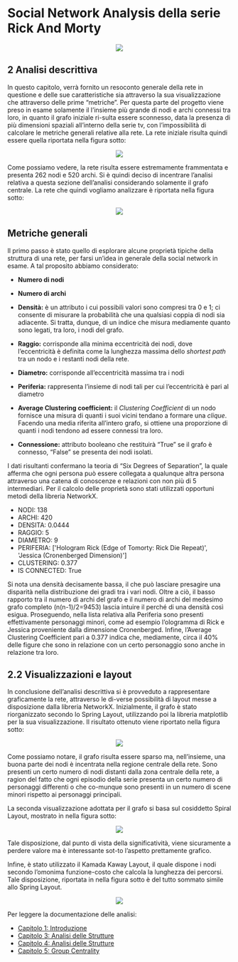 # Social Network Analysis della serie Rick And Morty
<p align="center">
  <img src="https://github.com/Simone-Scalella/networkxProject/blob/main/img_readme/logo.png">
</p>

## 2 Analisi descrittiva
In questo capitolo, verrà fornito un resoconto generale della rete in questione e delle sue caratteristiche sia attraverso la sua visualizzazione che attraverso delle prime “metriche”. Per questa parte del progetto viene preso in esame solamente il l’insieme più grande di nodi e archi connessi tra loro, in quanto il grafo iniziale ri-sulta essere sconnesso, data la presenza di più dimensioni spaziali all’interno della serie tv, con l’impossibilità di calcolare le metriche generali relative alla rete. 
La rete iniziale risulta quindi essere quella riportata nella figura sotto:

<p align="center">
  <img src="https://github.com/Simone-Scalella/networkxProject/blob/main/img_readme/Immagine4.png">
</p>

Come possiamo vedere, la rete risulta essere estremamente frammentata e presenta 262 nodi e 520 archi. Si è quindi deciso di incentrare l’analisi relativa a questa sezione dell’analisi considerando solamente il grafo centrale. La rete che quindi vogliamo analizzare è riportata nella figura sotto:

<p align="center">
  <img src="https://github.com/Simone-Scalella/networkxProject/blob/main/img_readme/Immagine5.png">
</p>

## Metriche generali
Il primo passo è stato quello di esplorare alcune proprietà tipiche della struttura di una rete, per farsi un’idea in generale della social network in esame. A tal proposito abbiamo considerato:

 - **Numero di nodi**
   
 - **Numero di archi**
  - **Densità:** è un attributo i cui possibili valori sono compresi tra 0 e 1; ci consente di misurare la probabilità che una qualsiasi
   coppia di nodi sia adiacente. Si tratta, dunque, di un indice che
   misura mediamente quanto sono legati, tra loro, i nodi del grafo.
 -  **Raggio:** corrisponde alla minima eccentricità dei nodi, dove l’eccentricità è definita come la lunghezza massima dello _shortest
   path_ tra un nodo e i restanti nodi della rete.
 -  **Diametro:** corrisponde all’eccentricità massima tra i nodi
 -  **Periferia:** rappresenta l’insieme di nodi tali per cui l’eccentricità è pari al diametro
 -  **Average Clustering coefficient:** il _Clustering Coefficient_ di un nodo fornisce una misura di quanti i suoi vicini tendano a formare
   una _clique_. Facendo una media riferita all’intero grafo, si ottiene
   una proporzione di quanti i nodi tendono ad essere connessi tra loro.
-   **Connessione:** attributo booleano che restituirà “True” se il grafo è connesso, “False” se presenta dei nodi isolati.

I dati risultanti confermano la teoria di “Six Degrees of Separation”, la quale afferma che ogni persona può essere collegata a qualunque altra persona attraverso una catena di conoscenze e relazioni con non più di 5 intermediari. Per il calcolo delle proprietà sono stati utilizzati opportuni metodi della libreria NetworkX.

-	NODI: 138 
-	ARCHI: 420 
-	DENSITA: 0.0444 
-	RAGGIO: 5 
-	DIAMETRO: 9 
-	PERIFERIA: ['Hologram Rick (Edge of Tomorty: Rick Die Repeat)', 'Jessica (Cronenberged Dimension)'] 
-	CLUSTERING: 0.377 
-	IS CONNECTED: True

Si nota una densità decisamente bassa, il che può lasciare presagire una disparità nella distribuzione dei gradi tra i vari nodi. Oltre a ciò, il basso rapporto tra il numero di archi del grafo e il numero di archi del medesimo grafo completo (n(n-1)/2=9453) lascia intuire il perché di una densità così esigua.
Proseguendo, nella lista relativa alla Periferia sono presenti effettivamente personaggi minori, come ad esempio l’ologramma di Rick e Jessica proveniente dalla dimensione Cronenberged.
Infine, l’Average Clustering Coefficient pari a 0.377 indica che, mediamente, circa il 40% delle figure che sono in relazione con un certo personaggio sono anche in relazione tra loro.

## 2.2	Visualizzazioni e layout
In conclusione dell’analisi descrittiva si è provveduto a rappresentare graficamente la rete, attraverso le di-verse possibilità di layout messe a disposizione dalla libreria NetworkX.
Inizialmente, il grafo è stato riorganizzato secondo lo Spring Layout, utilizzando poi la libreria matplotlib per la sua visualizzazione. Il risultato ottenuto viene riportato nella figura sotto:

<p align="center">
  <img src="https://github.com/Simone-Scalella/networkxProject/blob/main/img_readme/Immagine6.png">
</p>

Come possiamo notare, il grafo risulta essere sparso ma, nell’insieme, una buona parte dei nodi è incentrata nella regione centrale della rete. Sono presenti un certo numero di nodi distanti dalla zona centrale della rete, a ragion del fatto che ogni episodio della serie presenta un certo numero di personaggi differenti o che co-munque sono presenti in un numero di scene minori rispetto ai personaggi principali.

La seconda visualizzazione adottata per il grafo si basa sul cosiddetto Spiral Layout, mostrato in nella figura sotto:

<p align="center">
  <img src="https://github.com/Simone-Scalella/networkxProject/blob/main/img_readme/Immagine7.png">
</p>

Tale disposizione, dal punto di vista della significatività, viene sicuramente a perdere valore ma è interessante sot-to l’aspetto prettamente grafico.

Infine, è stato utilizzato il Kamada Kaway Layout, il quale dispone i nodi secondo l’omonima funzione-costo che calcola la lunghezza dei percorsi. Tale disposizione, riportata in nella figura sotto è del tutto sommato simile allo Spring Layout.

<p align="center">
  <img src="https://github.com/Simone-Scalella/networkxProject/blob/main/img_readme/Immagine8.png">
</p>

Per leggere la documentazione delle analisi:
- [Capitolo 1: Introduzione](https://github.com/Simone-Scalella/networkxProject/README.md)
- [Capitolo 3: Analisi delle Strutture](Doc%20Analisi%20Centralità/README.md)
- [Capitolo 4: Analisi delle Strutture](Doc%20Analisi%20Strutture/README.md)
- [Capitolo 5: Group Centrality](Doc%20Group%20Centrality/README.md)

